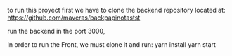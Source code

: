 to run this proyect first we have to clone the backend repository located at:
https://github.com/maveras/backpapinotastst

run the backend in the port 3000,

In order to run the Front, we must clone it and run:
yarn install
yarn start
